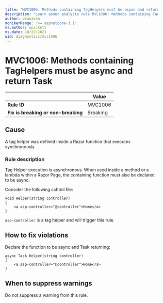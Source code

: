 ```yaml
---
title: "MVC1006: Methods containing TagHelpers must be async and return Task"
description: "Learn about analysis rule MVC1006: Methods containing TagHelpers must be async and return Task"
author: pranavkm
monikerRange: '>= aspnetcore-3.1'
ms.author: wpickett
ms.date: 10/22/2021
uid: diagnostics/mvc1006
---
```

# MVC1006: Methods containing TagHelpers must be async and return Task

| | Value |
|-|-|
| **Rule ID** |MVC1006|
| **Fix is breaking or non-breaking** |Breaking|

## Cause

A tag helper was defined inside a Razor function that executes synchronously

### Rule description

Tag Helper execution is asynchronous. When used inside a method or a lambda within a Razor Page, the containing function must also be declared to be async.


Consider the following cshtml file:

```razor
void Helper(string controller)
{
    <a asp-controller="@controller">Home</a>
}
```

`asp-controller` is a tag helper and will trigger this rule.

## How to fix violations

Declare the function to be async and Task returning:
```razor
async Task Helper(string controller)
{
    <a asp-controller="@controller">Home</a>
}
```

## When to suppress warnings

Do not suppress a warning from this rule.
